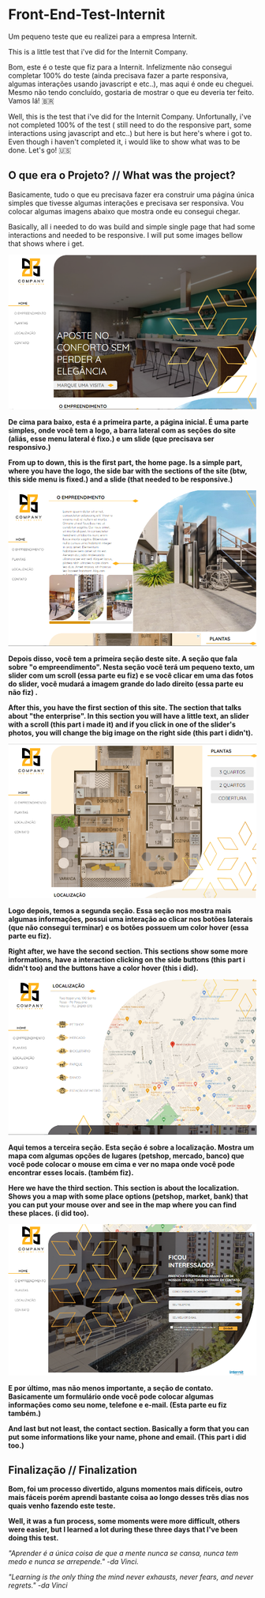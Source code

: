 # Front-End-Test-Internit

Um pequeno teste que eu realizei para a empresa Internit.

This is a little test that i've did for the Internit Company.

Bom, este é o teste que fiz para a Internit. Infelizmente não consegui completar 100% do teste (ainda precisava fazer a parte responsiva, algumas interações usando javascript e etc..), mas aqui é onde eu cheguei. Mesmo não tendo concluído, gostaria de mostrar o que eu deveria ter feito. Vamos lá! 🇧🇷

Well, this is the test that i've did for the Internit Company. Unfortunally, i've not completed 100% of the test ( still need to do the responsive part, some interactions using javascript and etc..)
but here is but here's where i got to. Even though i haven't completed it, i would like to show what was to be done. Let's go! 🇺🇸

## O que era o Projeto? // What was the project? 

Basicamente, tudo o que eu precisava fazer era construir uma página única simples que tivesse algumas interações e precisava ser responsiva. Vou colocar algumas imagens abaixo que mostra onde eu consegui chegar.

Basically, all i needed to do was build and simple single page that had some interactions and needed to be responsive. I will put some images bellow that shows where i get.

<img src="/prints/Home-page.png"/>


<b>De cima para baixo, esta é a primeira parte, a página inicial. É uma parte simples, onde você tem a logo, a barra lateral com as seções do site (aliás, esse menu lateral é fixo.) e um slide (que precisava ser responsivo.)</b>

<b>From up to down, this is the first part, the home page. Is a simple part, where you have the logo, the side bar with the sections of the site (btw, this side menu is fixed.) and a slide (that needed to be responsive.)</b>

<img src="/prints/Empreendimento.png"/>

<b>Depois disso, você tem a primeira seção deste site. A seção que fala sobre "o empreendimento". Nesta seção você terá um pequeno texto, um slider com um scroll (essa parte eu fiz) e se você clicar em uma das fotos do slider, você mudará a imagem grande do lado direito (essa parte eu não fiz) .</b>

<b>After this, you have the first section of this site. The section that talks about "the enterprise". In this section you will have a little text, an slider with a scroll (this part i made it) and if you click in one of the slider's photos, you will change the big image on the right side (this part i didn't).</b>


<img src="/prints/Planta.png"/>

<b>Logo depois, temos a segunda seção. Essa seção nos mostra mais algumas informações, possui uma interação ao clicar nos botões laterais (que não consegui terminar) e os botões possuem um color hover (essa parte eu fiz).</b>

<b>Right after, we have the second section. This sections show some more informations, have a interaction clicking on the side buttons (this part i didn't too) and the buttons have a color hover (this i did).</b>

<img src="/prints/localizacao.png"/>

<b>Aqui temos a terceira seção. Esta seção é sobre a localização. Mostra um mapa com algumas opções de lugares (petshop, mercado, banco) que você pode colocar o mouse em cima e ver no mapa onde você pode encontrar esses locais. (também fiz).</b>

<b>Here we have the third section. This section is about the localization. Shows you a map with some place options (petshop, market, bank) that you can put your mouse over and see in the map where you can find these places. (i did too).</b>

<img src="/prints/contato.png"/>

<b>E por último, mas não menos importante, a seção de contato. Basicamente um formulário onde você pode colocar algumas informações como seu nome, telefone e e-mail. (Esta parte eu fiz também.)</b>

<b>And last but not least, the contact section. Basically a form that you can put some informations like your name, phone and email. (This part i did too.)</b>

## Finalização // Finalization

<b>Bom, foi um processo divertido, alguns momentos mais difíceis, outro mais fáceis porém aprendi bastante coisa ao longo desses três dias nos quais venho fazendo este teste.</b>

<b>Well, it was a fun process, some moments were more difficult, others were easier, but I learned a lot during these three days that I've been doing this test.</b>

<i>"Aprender é a única coisa de que a mente nunca se cansa, nunca tem medo e nunca se arrepende." -da Vinci. <i/>
  
<i>"Learning is the only thing the mind never exhausts, never fears, and never regrets." -da Vinci</i>
